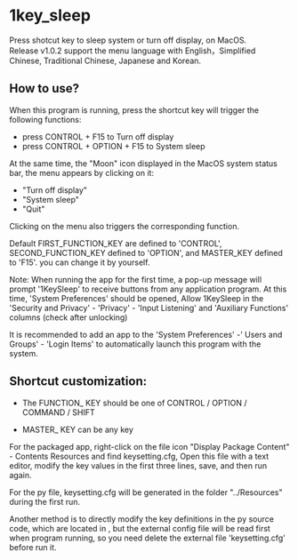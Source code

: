 # 1key_sleep
Press shotcut key to sleep system or turn off display, on MacOS.   
Release v1.0.2 support the menu language with English，Simplified Chinese, Traditional Chinese, Japanese and Korean.

## How to use?
When this program is running, press the shortcut key will trigger the following functions:  
- press CONTROL + F15 to Turn off display  
- press CONTROL + OPTION + F15 to System sleep  

At the same time, the "Moon" icon displayed in the MacOS system status bar, the menu appears by clicking on it:  
- "Turn off display"  
- "System sleep"  
- "Quit"  

Clicking on the menu also triggers the corresponding function.  

Default FIRST_FUNCTION_KEY are defined to 'CONTROL', SECOND_FUNCTION_KEY defined to 'OPTION', and MASTER_KEY defined to 'F15'. you can change it by yourself.  

Note: When running the app for the first time, a pop-up message will prompt '1KeySleep' to receive buttons from any application program. At this time, 'System Preferences' should be opened, Allow 1KeySleep in the 'Security and Privacy' - 'Privacy' - 'Input Listening' and 'Auxiliary Functions' columns (check after unlocking)

It is recommended to add an app to the 'System Preferences' -' Users and Groups' - 'Login Items' to automatically launch this program with the system.

## Shortcut customization:

- The FUNCTION_ KEY should be one of CONTROL / OPTION / COMMAND / SHIFT

- MASTER_ KEY can be any key

For the packaged app, right-click on the file icon "Display Package Content" - Contents Resources and find keysetting.cfg, Open this file with a text editor, modify the key values in the first three lines, save, and then run again.  

For the py file, keysetting.cfg will be generated in the folder "../Resources" during the first run.  

Another method is to directly modify the key definitions in the py source code, which are located in <class Constants>, but the external config file will be read first when program running, so you need delete the external file 'keysetting.cfg' before run it.
